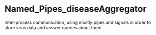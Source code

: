 # Named_Pipes_diseaseAggregator
Inter-process communication, using mostly pipes and signals in order to store virus data and answer queries about them.
